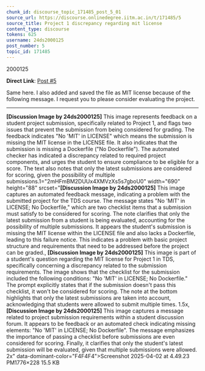 ```yaml
---
chunk_id: discourse_topic_171485_post_5_01
source_url: https://discourse.onlinedegree.iitm.ac.in/t/171485/5
source_title: Project 1 discrepancy regarding mit license
content_type: discourse
tokens: 625
username: 24ds2000125
post_number: 5
topic_id: 171485
---
```


2000125

**Direct Link**: [Post #5](https://discourse.onlinedegree.iitm.ac.in/t/171485/5)

Same here. I also added and saved the file as MIT license because of the following message. I request you to please consider evaluating the project.

---

**[Discussion Image by 24ds2000125]** This image represents feedback on a student project submission, specifically related to Project 1, and flags two issues that prevent the submission from being considered for grading. The feedback indicates "No 'MIT' in LICENSE" which means the submission is missing the MIT license in the LICENSE file. It also indicates that the submission is missing a Dockerfile ("No Dockerfile"). The automated checker has indicated a discrepancy related to required project components, and urges the student to ensure compliance to be eligible for a score. The text also notes that only the latest submissions are considered for scoring, given the possibility of multiple submissions.1="2mHFmBM2DUUx4XMVzXs5s7gboU0" width="690" height="88" srcset="**[Discussion Image by 24ds2000125]** This image captures an automated feedback message, indicating a problem with the submitted project for the TDS course. The message states "No 'MIT' in LICENSE; No Dockerfile," which are two checklist items that a submission must satisfy to be considered for scoring. The note clarifies that only the latest submission from a student is being evaluated, accounting for the possibility of multiple submissions. It appears the student's submission is missing the MIT license within the LICENSE file and also lacks a Dockerfile, leading to this failure notice. This indicates a problem with basic project structure and requirements that need to be addressed before the project can be graded., **[Discussion Image by 24ds2000125]** This image is part of a student's question regarding the MIT license for Project 1 in TDS, specifically concerning a discrepancy related to the submission requirements. The image shows that the checklist for the submission included the following conditions: "No 'MIT' in LICENSE; No Dockerfile." The prompt explicitly states that if the submission doesn't pass this checklist, it won't be considered for scoring. The note at the bottom highlights that only the latest submissions are taken into account, acknowledging that students were allowed to submit multiple times. 1.5x, **[Discussion Image by 24ds2000125]** This image captures a message related to project submission requirements within a student discussion forum. It appears to be feedback or an automated check indicating missing elements: "No 'MIT' in LICENSE; No Dockerfile". The message emphasizes the importance of passing a checklist before submissions are even considered for scoring. Finally, it clarifies that only the student's latest submission will be evaluated, given that multiple submissions were allowed. 2x" data-dominant-color="F4F4F4">Screenshot 2025-04-02 at 4.49.23 PM1776×228 15.5 KB
